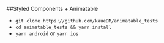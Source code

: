 ##Styled Components + Animatable

- `git clone https://github.com/kaueDM/animatable_tests`
- `cd animatable_tests && yarn install`
- `yarn android` or `yarn ios`

